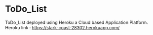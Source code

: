 # ToDo_List
ToDo_List deployed using Heroku a Cloud based Application Platform.<br>
Heroku link : https://stark-coast-28302.herokuapp.com/
